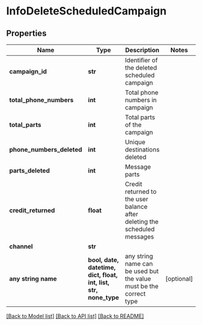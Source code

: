 # InfoDeleteScheduledCampaign


## Properties
Name | Type | Description | Notes
------------ | ------------- | ------------- | -------------
**campaign_id** | **str** | Identifier of the deleted scheduled campaign | 
**total_phone_numbers** | **int** | Total phone numbers in campaign | 
**total_parts** | **int** | Total parts of the campaign | 
**phone_numbers_deleted** | **int** | Unique destinations deleted | 
**parts_deleted** | **int** | Message parts | 
**credit_returned** | **float** | Credit returned to the user balance after deleting the scheduled messages | 
**channel** | **str** |  | 
**any string name** | **bool, date, datetime, dict, float, int, list, str, none_type** | any string name can be used but the value must be the correct type | [optional]

[[Back to Model list]](../../README.md#models) [[Back to API list]](../../README.md#available-methods) [[Back to README]](../../README.md)



